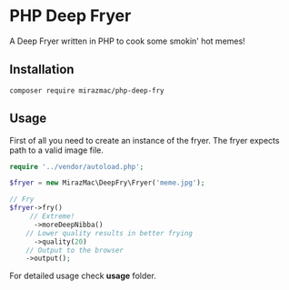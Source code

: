 # PHP Deep Fryer
A Deep Fryer written in PHP to cook some smokin' hot memes!

## Installation

```shell
composer require mirazmac/php-deep-fry
```

## Usage

First of all you need to create an instance of the fryer. The fryer expects path to a valid image file.

```php
require '../vendor/autoload.php';

$fryer = new MirazMac\DeepFry\Fryer('meme.jpg');

// Fry
$fryer->fry()
     // Extreme!
      ->moreDeepNibba()
    // Lower quality results in better frying
      ->quality(20)
    // Output to the browser
    ->output();
```

For detailed usage check **usage** folder.